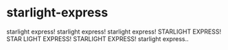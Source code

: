 # starlight-express
starlight express! starlight express! starlight express! STARLIGHT EXPRESS! STAR LIGHT EXPRESS! STARLIGHT EXPRESS! starlight express.. 
